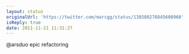 ```yaml
---
layout: status
originalUrl: 'https://twitter.com/marcgg/status/138580276845608960'
isReply: true
date: 2011-11-21 11:31:27
---
```


@arsduo epic refactoring
